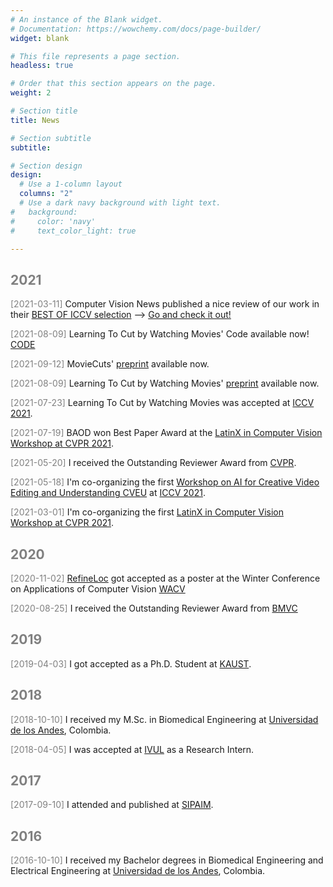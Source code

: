 ```yaml
---
# An instance of the Blank widget.
# Documentation: https://wowchemy.com/docs/page-builder/
widget: blank

# This file represents a page section.
headless: true

# Order that this section appears on the page.
weight: 2

# Section title
title: News

# Section subtitle
subtitle: 

# Section design
design:
  # Use a 1-column layout
  columns: "2"
  # Use a dark navy background with light text.
#   background:
#     color: 'navy'
#     text_color_light: true

---
```

## <span style="color:gray">2021</span>

<div class="view-list-item">

<span style="color:gray">[2021-03-11]</span> Computer Vision News published a nice review of our work in their [BEST OF ICCV selection](https://www.rsipvision.com/ComputerVisionNews-2021November/32/) --> [Go and check it out!](https://www.rsipvision.com/ComputerVisionNews-2021November/32/)


<span style="color:gray">[2021-08-09]</span> Learning To Cut by Watching Movies' Code available now! [CODE](https://github.com/PardoAlejo/LearningToCut)


<span style="color:gray">[2021-09-12]</span> MovieCuts' [preprint](https://arxiv.org/abs/2109.05569) available now.

<span style="color:gray">[2021-08-09]</span> Learning To Cut by Watching Movies' [preprint](https://arxiv.org/abs/2108.04294) available now.

<span style="color:gray">[2021-07-23]</span> Learning To Cut by Watching Movies was accepted at [ICCV 2021](http://iccv2021.thecvf.com/home). 

<span style="color:gray">[2021-07-19]</span> BAOD won Best Paper Award at the [LatinX in Computer Vision Workshop at CVPR 2021](https://www.latinxinai.org/cvpr-2021-about).

<span style="color:gray">[2021-05-20]</span> I received the Outstanding Reviewer Award from [CVPR](http://cvpr2021.thecvf.com/node/184).

<span style="color:gray">[2021-05-18]</span> I'm co-organizing the first [Workshop on AI for Creative Video Editing and Understanding CVEU](https://cveu.github.io/) at [ICCV 2021](http://iccv2021.thecvf.com/home).

<span style="color:gray">[2021-03-01]</span> I'm co-organizing the first [LatinX in Computer Vision Workshop at CVPR 2021](https://www.latinxinai.org/cvpr-2021-about).

## <span style="color:gray">2020</span>

<span style="color:gray">[2020-11-02]</span> [RefineLoc](http://www.humamalwassel.com/publication/refineloc/) got accepted as a poster at the Winter Conference on Applications of Computer Vision [WACV](http://wacv2021.thecvf.com/home)

<span style="color:gray">[2020-08-25]</span> I received the Outstanding Reviewer Award from [BMVC](https://www.bmvc2020-conference.com/)

## <span style="color:gray">2019</span>

<span style="color:gray">[2019-04-03]</span> I got accepted as a Ph.D. Student at [KAUST](https://www.kaust.edu.sa/en).

## <span style="color:gray">2018</span>

<span style="color:gray">[2018-10-10]</span> I received my M.Sc. in Biomedical Engineering at [Universidad de los Andes](https://uniandes.edu.co/en), Colombia.

<span style="color:gray">[2018-04-05]</span> I was accepted at [IVUL](https://cemse.kaust.edu.sa/ivul) as a Research Intern.

## <span style="color:gray">2017</span>
<span style="color:gray">[2017-09-10]</span> I attended and published at [SIPAIM](https://sipaim.org/history/2017/).

## <span style="color:gray">2016</span>
<span style="color:gray">[2016-10-10]</span> I received my Bachelor degrees in Biomedical Engineering and Electrical Engineering at [Universidad de los Andes](https://uniandes.edu.co/en), Colombia.
</div>